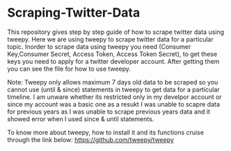 # Scraping-Twitter-Data
This repository gives step by step guide of how to scrape twitter data using tweepy.
Here we are using tweepy to scrape twitter data for a particular topic.
Inorder to scrape data using tweepy you need (Consumer Key,Consumer Secret, Access Token, Access Token Secret), to get these keys you need to apply for a twitter developer account.
After getting them you can see the file for how to use tweepy.

Note: 
Tweepy only allows maximum 7 days old data to be scraped so you cannot use (until & since) statements in tweepy to get data for a particular timeline. I am unware whether         its restricted only in my develpor account or since my account was a basic one as a resukt I was unable to scapre data for previous years as I was unable to scrape 
previous years data and it showed error when I used since & until statements.  

To know more about tweepy, how to install it  and its functions cruise through the link below:
https://github.com/tweepy/tweepy
